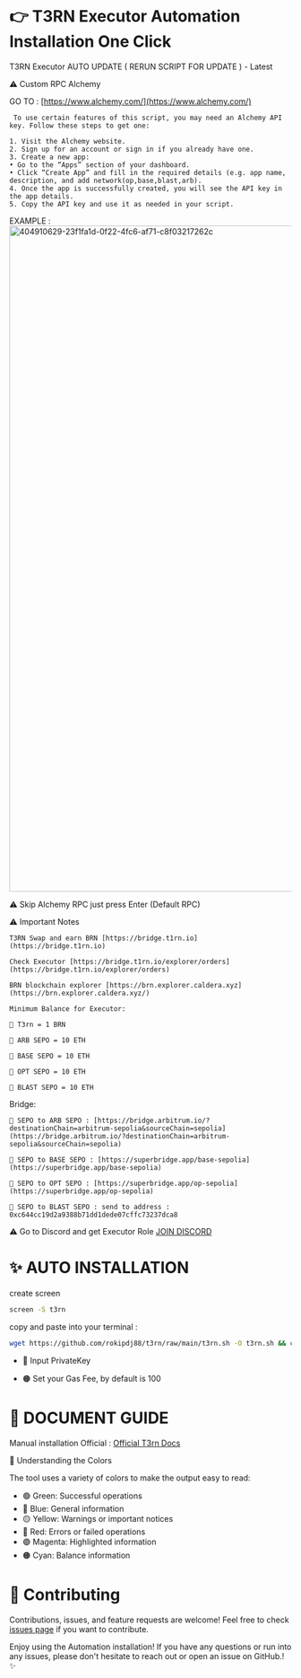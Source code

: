 # 👉 T3RN Executor Automation Installation One Click
      
 T3RN Executor AUTO UPDATE ( RERUN SCRIPT FOR UPDATE ) - Latest
 

⚠️ Custom RPC Alchemy

GO TO : [https://www.alchemy.com/](https://www.alchemy.com/)
      
     To use certain features of this script, you may need an Alchemy API key. Follow these steps to get one:

	1. Visit the Alchemy website.
	2. Sign up for an account or sign in if you already have one.
	3. Create a new app:
	• Go to the “Apps” section of your dashboard.
	• Click “Create App” and fill in the required details (e.g. app name, description, and add network(op,base,blast,arb).
	4. Once the app is successfully created, you will see the API key in the app details.
	5. Copy the API key and use it as needed in your script.
EXAMPLE :
<img width="1187" alt="404910629-23f1fa1d-0f22-4fc6-af71-c8f03217262c" src="https://github.com/user-attachments/assets/4eefb56c-8828-409a-acd1-aa882b85268e" />



⚠️ Skip Alchemy RPC just press Enter (Default RPC)


⚠️ Important Notes

	T3RN Swap and earn BRN [https://bridge.t1rn.io](https://bridge.t1rn.io)

	Check Executor [https://bridge.t1rn.io/explorer/orders](https://bridge.t1rn.io/explorer/orders)

	BRN blockchain explorer [https://brn.explorer.caldera.xyz](https://brn.explorer.caldera.xyz/)

	Minimum Balance for Executor:

	🔴 T3rn = 1 BRN

	🔴 ARB SEPO = 10 ETH

	🔴 BASE SEPO = 10 ETH

	🔴 OPT SEPO = 10 ETH

	🔴 BLAST SEPO = 10 ETH

Bridge:

	🔴 SEPO to ARB SEPO : [https://bridge.arbitrum.io/?destinationChain=arbitrum-sepolia&sourceChain=sepolia](https://bridge.arbitrum.io/?destinationChain=arbitrum-sepolia&sourceChain=sepolia)

	🔴 SEPO to BASE SEPO : [https://superbridge.app/base-sepolia](https://superbridge.app/base-sepolia)

	🔴 SEPO to OPT SEPO : [https://superbridge.app/op-sepolia](https://superbridge.app/op-sepolia)

	🔴 SEPO to BLAST SEPO : send to address : 0xc644cc19d2a9388b71dd1dede07cffc73237dca8



⚠️ Go to Discord and get Executor Role [JOIN DISCORD](https://discord.com/invite/S5kHFQTtp6)

# ✨ AUTO INSTALLATION


create screen
```bash
screen -S t3rn
```

copy and paste into your terminal :

```bash
wget https://github.com/rokipdj88/t3rn/raw/main/t3rn.sh -O t3rn.sh && chmod +x t3rn.sh && ./t3rn.sh
```

- 🔐 Input PrivateKey

- 🟠 Set your Gas Fee, by default is 100

# 📝 DOCUMENT GUIDE

Manual installation Official : [Official T3rn Docs](https://docs.t3rn.io/executor/become-an-executor/binary-setup)



🎨 Understanding the Colors

The tool uses a variety of colors to make the output easy to read:

- 🟢 Green: Successful operations
- 🔵 Blue: General information
- 🟡 Yellow: Warnings or important notices
- 🔴 Red: Errors or failed operations
- 🟣 Magenta: Highlighted information
- 🟠 Cyan: Balance information


# 🤝 Contributing

Contributions, issues, and feature requests are welcome! Feel free to check [issues page](https://github.com/yourusername/t3rn/issues) if you want to contribute.


Enjoy using the Automation installation! If you have any questions or run into any issues, please don't hesitate to reach out or open an issue on GitHub.! ✨

